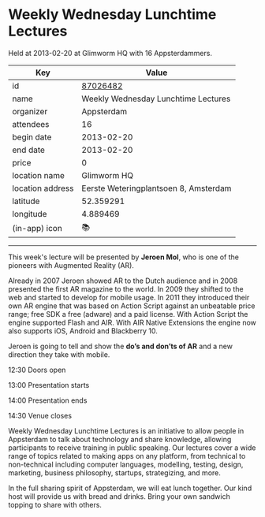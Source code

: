 # Weekly Wednesday Lunchtime Lectures
Held at 2013-02-20 at Glimworm HQ with 16 Appsterdammers.
        
|Key|Value
|---|---|
|id|[87026482](https://www.meetup.com/appsterdam/events/87026482/)|
|name|Weekly Wednesday Lunchtime Lectures|
|organizer|Appsterdam|
|attendees|16|
|begin date|2013-02-20|
|end date|2013-02-20|
|price|0|
|location name|Glimworm HQ|
|location address|Eerste Weteringplantsoen 8, Amsterdam|
|latitude|52.359291|
|longitude|4.889469|
|(in-app) icon|📚|

---

This week's lecture will be presented by **Jeroen Mol**, who is one of the pioneers with Augmented Reality (AR).

Already in 2007 Jeroen showed AR to the Dutch audience and in 2008 presented the first AR magazine to the world. In 2009 they shifted to the web and started to develop for mobile usage. In 2011 they introduced their own AR engine that was based on Action Script against an unbeatable price range; free SDK a free (adware) and a paid license. With Action Script the engine supported Flash and AIR. With AIR Native Extensions the engine now also supports iOS, Android and Blackberry 10. 

Jeroen is going to tell and show the **do’s and don’ts of AR** and a new direction they take with mobile.

12:30 Doors open

13:00 Presentation starts

14:00 Presentation ends

14:30 Venue closes

Weekly Wednesday Lunchtime Lectures is an initiative to allow people in Appsterdam to talk about technology and share knowledge, allowing participants to receive training in public speaking. Our lectures cover a wide range of topics related to making apps on any platform, from technical to non-technical including computer languages, modelling, testing, design, marketing, business philosophy, startups, strategizing, and more.

In the full sharing spirit of Appsterdam, we will eat lunch together. Our kind host will provide us with bread and drinks. Bring your own sandwich topping to share with others.


